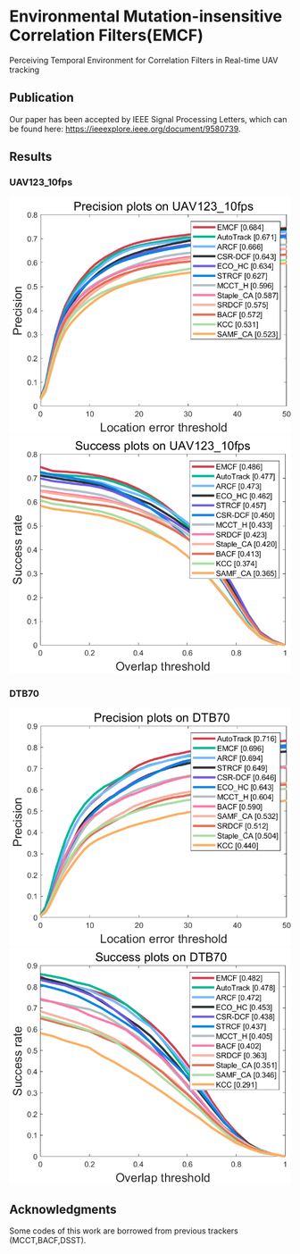 # Environmental Mutation-insensitive Correlation Filters(EMCF)
Perceiving Temporal Environment for Correlation Filters in Real-time UAV tracking


## Publication
Our paper has been accepted by IEEE Signal Processing Letters, which can be found here: https://ieeexplore.ieee.org/document/9580739.

## Results

### UAV123_10fps
![github](https://github.com/FreeZhang96/EMCF/blob/master/result_OPE/UAV123_10fps_PR.png "github")
![github](https://github.com/FreeZhang96/EMCF/blob/master/result_OPE/UAV123_10fps_SR.png "github")
### DTB70
![github](https://github.com/FreeZhang96/EMCF/blob/master/result_OPE/DTB70_PR.png "github")
![github](https://github.com/FreeZhang96/EMCF/blob/master/result_OPE/DTB70_SR.png "github")

## Acknowledgments
Some codes of this work are borrowed from previous trackers (MCCT,BACF,DSST).
